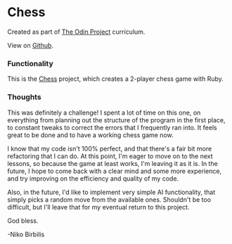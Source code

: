 # Chess
Created as part of [The Odin Project](https://www.theodinproject.com) curriculum.

View on [Github](https://github.com/harmolipi/chess).

### Functionality

This is the [Chess](https://www.theodinproject.com/paths/full-stack-ruby-on-rails/courses/ruby-programming/lessons/ruby-final-project) project, which creates a 2-player chess game with Ruby.

### Thoughts

This was definitely a challenge! I spent a lot of time on this one, on everything from planning out the structure of the program in the first place, to constant tweaks to correct the errors that I frequently ran into. It feels great to be done and to have a working chess game now.

I know that my code isn't 100% perfect, and that there's a fair bit more refactoring that I can do. At this point, I'm eager to move on to the next lessons, so because the game at least works, I'm leaving it as it is. In the future, I hope to come back with a clear mind and some more experience, and try improving on the efficiency and quality of my code.

Also, in the future, I'd like to implement very simple AI functionality, that simply picks a random move from the available ones. Shouldn't be too difficult, but I'll leave that for my eventual return to this project.

God bless.

-Niko Birbilis

